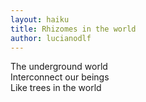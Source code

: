 ```yaml
---
layout: haiku
title: Rhizomes in the world
author: lucianodlf
---
```


The underground world<br>
Interconnect our beings<br>
Like trees in the world<br>
